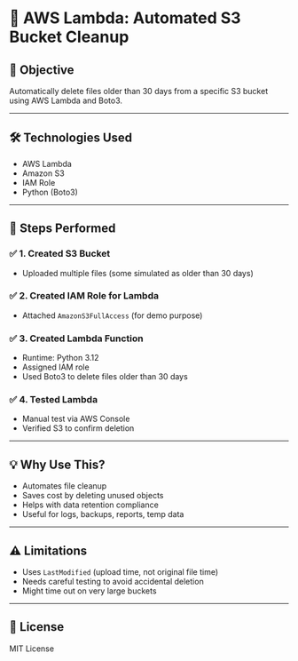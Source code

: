 # 🧹 AWS Lambda: Automated S3 Bucket Cleanup

## 📌 Objective
Automatically delete files older than 30 days from a specific S3 bucket using AWS Lambda and Boto3.

---

## 🛠️ Technologies Used
- AWS Lambda
- Amazon S3
- IAM Role
- Python (Boto3)

---

## 🧪 Steps Performed

### ✅ 1. Created S3 Bucket
- Uploaded multiple files (some simulated as older than 30 days)

### ✅ 2. Created IAM Role for Lambda
- Attached `AmazonS3FullAccess` (for demo purpose)

### ✅ 3. Created Lambda Function
- Runtime: Python 3.12
- Assigned IAM role
- Used Boto3 to delete files older than 30 days

### ✅ 4. Tested Lambda
- Manual test via AWS Console
- Verified S3 to confirm deletion

---

## 💡 Why Use This?

- Automates file cleanup
- Saves cost by deleting unused objects
- Helps with data retention compliance
- Useful for logs, backups, reports, temp data

---

## ⚠️ Limitations

- Uses `LastModified` (upload time, not original file time)
- Needs careful testing to avoid accidental deletion
- Might time out on very large buckets

---

## 📄 License
MIT License
